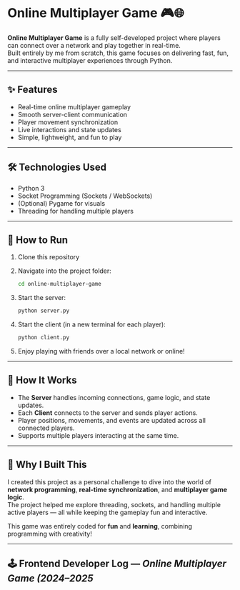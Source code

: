 # Online Multiplayer Game 🎮🌐

**Online Multiplayer Game** is a fully self-developed project where players can connect over a network and play together in real-time.  
Built entirely by me from scratch, this game focuses on delivering fast, fun, and interactive multiplayer experiences through Python.

---

## ✨ Features

- Real-time online multiplayer gameplay
- Smooth server-client communication
- Player movement synchronization
- Live interactions and state updates
- Simple, lightweight, and fun to play

---

## 🛠️ Technologies Used

- Python 3
- Socket Programming (Sockets / WebSockets)
- (Optional) Pygame for visuals
- Threading for handling multiple players

---

## 🚀 How to Run

1. Clone this repository

2. Navigate into the project folder:

    ```bash
    cd online-multiplayer-game
    ```

3. Start the server:

    ```bash
    python server.py
    ```

4. Start the client (in a new terminal for each player):

    ```bash
    python client.py
    ```

5. Enjoy playing with friends over a local network or online!

---

## 📜 How It Works

- The **Server** handles incoming connections, game logic, and state updates.
- Each **Client** connects to the server and sends player actions.
- Player positions, movements, and events are updated across all connected players.
- Supports multiple players interacting at the same time.

---

## 🎯 Why I Built This

I created this project as a personal challenge to dive into the world of **network programming**, **real-time synchronization**, and **multiplayer game logic**.  
The project helped me explore threading, sockets, and handling multiple active players — all while keeping the gameplay fun and interactive.

This game was entirely coded for **fun** and **learning**, combining programming with creativity!

---

## 🕹️ Frontend Developer Log — *Online Multiplayer Game (2024–2025*
